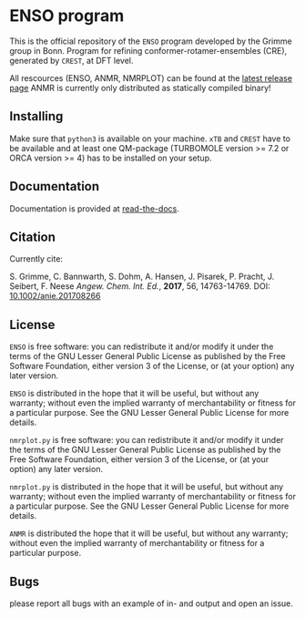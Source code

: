 ENSO program
============

This is the official repository of the `ENSO` program developed by the Grimme 
group in Bonn.
Program for refining conformer-rotamer-ensembles (CRE), generated by `CREST`, 
at DFT level.

All rescources (ENSO, ANMR, NMRPLOT) can be found at the 
[latest release page](https://github.com/grimme-lab/enso/releases/latest)
ANMR is currently only distributed as statically compiled binary!

Installing
----------

Make sure that `python3` is available on your machine.
`xTB` and `CREST` have to be available and at least 
one QM-package (TURBOMOLE version >= 7.2 or 
ORCA version >= 4) has to be installed on your setup.

Documentation
-------------

Documentation is provided at 
[read-the-docs](https://xtb-docs.readthedocs.io/en/latest/contents.html).


Citation
--------

Currently cite:

S. Grimme, C. Bannwarth, S. Dohm, A. Hansen, J. Pisarek, P. Pracht, J. Seibert, 
F. Neese *Angew. Chem. Int. Ed.*, **2017**, 56, 14763-14769. 
DOI: [10.1002/anie.201708266](https://doi.org/10.1002/anie.201708266)


License
-------

`ENSO` is free software: you can redistribute it and/or modify it under
the terms of the GNU Lesser General Public License as published by
the Free Software Foundation, either version 3 of the License, or
(at your option) any later version.

`ENSO` is distributed in the hope that it will be useful,
but without any warranty; without even the implied warranty of
merchantability or fitness for a particular purpose. See the
GNU Lesser General Public License for more details.

`nmrplot.py` is free software: you can redistribute it and/or modify it under
the terms of the GNU Lesser General Public License as published by
the Free Software Foundation, either version 3 of the License, or
(at your option) any later version.

`nmrplot.py` is distributed in the hope that it will be useful,
but without any warranty; without even the implied warranty of
merchantability or fitness for a particular purpose. See the
GNU Lesser General Public License for more details.

`ANMR` is distributed the hope that it will be useful,
but without any warranty; without even the implied warranty of
merchantability or fitness for a particular purpose.

Bugs
----

please report all bugs with an example of in- and output and open an issue.
